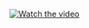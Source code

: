 
[![Watch the video](https://img.youtube.com/vi/R1NxMbu81iU/maxresdefault.jpg)](https://youtu.be/R1NxMbu81iU)
